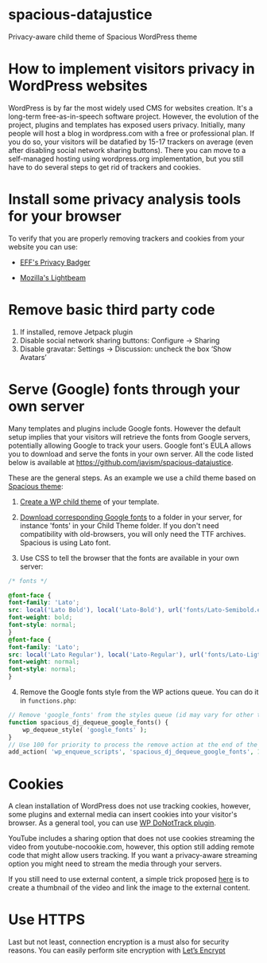 # spacious-datajustice

Privacy-aware child theme of Spacious WordPress theme

# How to implement visitors privacy in WordPress websites

WordPress is by far the most widely used CMS for websites creation. It's a long-term free-as-in-speech software project. However, the evolution of the project, plugins and templates has exposed users privacy. Initially, many people will host a blog in wordpress.com with a free or professional plan. If you do so, your visitors will be datafied by 15-17 trackers on average (even after disabling social network sharing buttons). There you can move to a self-managed hosting using wordpress.org implementation, but you still have to do several steps to get rid of trackers and cookies.

# Install some privacy analysis tools for your browser

To verify that you are properly removing trackers and cookies from your website you can use:

* [EFF's Privacy Badger](https://www.eff.org/privacybadger)

* [Mozilla's Lightbeam](https://addons.mozilla.org/firefox/addon/lightbeam/)

# Remove basic third party code

1. If installed, remove Jetpack plugin
2. Disable social network sharing buttons:  Configure → Sharing
2. Disable gravatar:  Settings → Discussion: uncheck the box ‘Show Avatars’

# Serve (Google) fonts through your own server

Many templates and plugins include Google fonts. However the default setup implies that your visitors will retrieve the fonts from Google servers, potentially allowing Google to track your users. Google font's EULA allows you to download and serve the fonts in your own server. All the code listed below is available at https://github.com/javism/spacious-datajustice.

These are the general steps. As an example we use a child theme  based on [Spacious theme](https://es.wordpress.org/themes/spacious/):

1. [Create a WP child theme](https://codex.wordpress.org/Child_Themes) of your template.

1. [Download corresponding Google fonts](https://developers.google.com/fonts/faq#can_i_download_the_fonts_on_google_fonts_to_my_own_computer) to a folder in your server, for instance 'fonts' in your Child Theme folder. If you don't need compatibility with old-browsers, you will only need the TTF archives. Spacious is using Lato font.

1. Use CSS to tell the browser that the fonts are available in your own server:
```CSS
/* fonts */

@font-face {
font-family: 'Lato';
src: local('Lato Bold'), local('Lato-Bold'), url('fonts/Lato-Semibold.eot?#iefix') format('embedded-opentype'),  url('fonts/Lato-Semibold.woff') format('woff'), url('fonts/Lato-Semibold.ttf')  format('truetype');
font-weight: bold;
font-style: normal;
}
@font-face {
font-family: 'Lato';
src: local('Lato Regular'), local('Lato-Regular'), url('fonts/Lato-Ligth.eot?#iefix') format('embedded-opentype'),  url('fonts/Lato-Ligth.woff') format('woff'), url('fonts/Lato-Ligth.ttf')  format('truetype');
font-weight: normal;
font-style: normal;
}
```

  4. Remove the Google fonts style from the WP actions queue. You can do it in `functions.php`:

```php
// Remove 'google_fonts' from the styles queue (id may vary for other themes)
function spacious_dj_dequeue_google_fonts() {
	wp_dequeue_style( 'google_fonts' );
}
// Use 100 for priority to process the remove action at the end of the queue
add_action( 'wp_enqueue_scripts', 'spacious_dj_dequeue_google_fonts', 100 );
```

# Cookies

A clean installation of WordPress does not use tracking cookies, however, some plugins and external media can insert cookies into your visitor's browser. As a general tool, you can use [WP DoNotTrack plugin](https://es.wordpress.org/plugins/wp-donottrack/).

YouTube includes a sharing option that does not use cookies streaming the video from youtube-nocookie.com, however, this option still adding remote code that might allow users tracking. If you want a privacy-aware streaming option you might need to stream the media through your servers.

If you still need to use external content, a simple trick proposed [here](https://brianpagan.net/2017/privacy-for-wordpress-in-3-steps/) is to create a thumbnail of the video and link the image to the external content.

# Use HTTPS

Last but not least, connection encryption is a must also for security reasons. You can easily perform site encryption with [Let’s Encrypt](  https://letsencrypt.org/)

